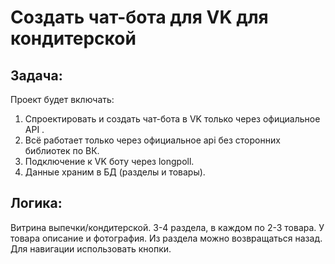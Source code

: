 # Создать чат-бота для VK для кондитерской

## Задача:
Проект будет включать:
1. Спроектировать и создать чат-бота в VK только через официальное API .
2. Всё работает только через официальное api без сторонних библиотек по ВК.
3. Подключение к VK боту через longpoll.
4. Данные храним в БД (разделы и товары).

## Логика: 
Витрина выпечки/кондитерской. 3-4 раздела, в каждом по 2-3 товара. У товара описание и фотография. 
Из раздела можно возвращаться назад. Для навигации использовать кнопки. 